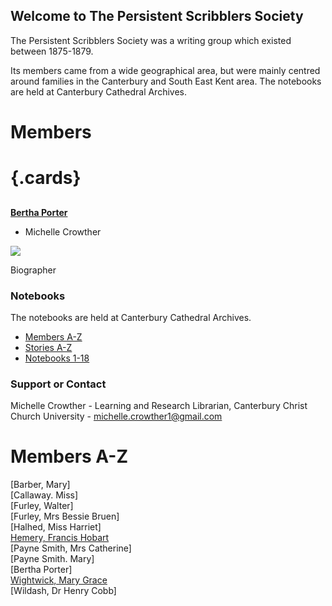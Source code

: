<param ve-config title="Persistent Scribblers Society"
       banner="https://iiif.juncture-digital.org/banner?url=https://upload.wikimedia.org/wikipedia/commons/0/08/Illustrations_by_K._M._Skeaping_for_the_Holiday_Prize_by_E._D._Adams-pg-064-To-morrow_she_shall_lie_in_a_hammock_all_day.jpg"
       show-abstracts="true">
       
## Welcome to The Persistent Scribblers Society

The Persistent Scribblers Society was a writing group which existed between 1875-1879.

Its members came from a wide geographical area, but were mainly centred around families in the Canterbury and South East Kent area. The notebooks are held at Canterbury Cathedral Archives.

# Members

# {.cards}

##
[**Bertha Porter**](/bertha-porter-biography)

- Michelle Crowther

![](/images/thumbnails/mobile-landscapes.jpg)

Biographer

### Notebooks

The notebooks are held at Canterbury Cathedral Archives.

- [Members A-Z](https://digihum1.github.io/persistentscribblers/membersaz)
- [Stories A-Z](https://digihum1.github.io/persistentscribblers/storiesaz)
- [Notebooks 1-18](https://digihum1.github.io/persistentscribblers/notebooks118)

### Support or Contact

Michelle Crowther - Learning and Research Librarian, Canterbury Christ Church University - michelle.crowther1@gmail.com


# Members A-Z 

[Barber, Mary]   
[Callaway. Miss]   
[Furley, Walter]   
[Furley, Mrs Bessie Bruen]   
[Halhed, Miss Harriet]   
[Hemery, Francis Hobart](docs/hemery)   
[Payne Smith, Mrs Catherine]   
[Payne Smith. Mary]   
[Bertha Porter]   
[Wightwick, Mary Grace](mary-grace-wightwick-biography)   
[Wildash, Dr Henry Cobb]   
